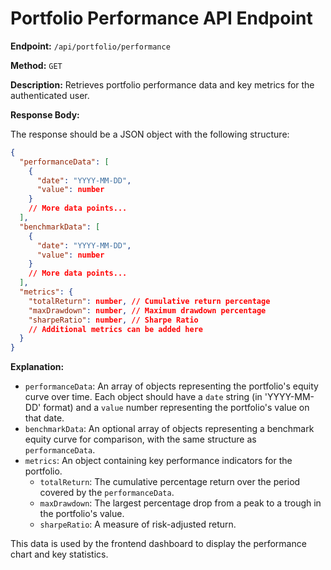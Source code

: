 # Portfolio Performance API Endpoint

**Endpoint:** `/api/portfolio/performance`

**Method:** `GET`

**Description:** Retrieves portfolio performance data and key metrics for the authenticated user.

**Response Body:**

The response should be a JSON object with the following structure:

```json
{
  "performanceData": [
    {
      "date": "YYYY-MM-DD",
      "value": number
    }
    // More data points...
  ],
  "benchmarkData": [
    {
      "date": "YYYY-MM-DD",
      "value": number
    }
    // More data points...
  ],
  "metrics": {
    "totalReturn": number, // Cumulative return percentage
    "maxDrawdown": number, // Maximum drawdown percentage
    "sharpeRatio": number, // Sharpe Ratio
    // Additional metrics can be added here
  }
}
```

**Explanation:**

- `performanceData`: An array of objects representing the portfolio's equity curve over time. Each object should have a `date` string (in 'YYYY-MM-DD' format) and a `value` number representing the portfolio's value on that date.
- `benchmarkData`: An optional array of objects representing a benchmark equity curve for comparison, with the same structure as `performanceData`.
- `metrics`: An object containing key performance indicators for the portfolio.
    - `totalReturn`: The cumulative percentage return over the period covered by the `performanceData`.
    - `maxDrawdown`: The largest percentage drop from a peak to a trough in the portfolio's value.
    - `sharpeRatio`: A measure of risk-adjusted return.

This data is used by the frontend dashboard to display the performance chart and key statistics. 